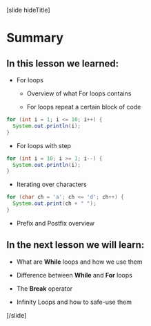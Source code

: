 [slide hideTitle]
# Summary

## In this lesson we learned: 

- For loops
  
  * Overview of what For loops contains

  * For loops repeat a certain block of code

```java live
for (int i = 1; i <= 10; i++) {
  System.out.println(i);
}
```

- For loops with step

``` java
for (int i = 10; i >= 1; i--) {
  System.out.println(i);
}
```

- Iterating over characters

```java live
for (char ch = 'a'; ch <= 'd'; ch++) {
  System.out.print(ch + " ");
}
```

- Prefix and Postfix overview


## In the next lesson we will learn:

- What are **While** loops and how we use them

- Difference between **While** and **For** loops

- The **Break** operator 

- Infinity Loops and how to safe-use them


[/slide]